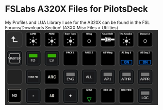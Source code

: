 # FSLabs A320X Files for PilotsDeck
My Profiles and LUA Library I use for the A320X can be found in the FSL Forums/Downloads Section! (A3XX Misc Files > Utilities)<br/>
![Example01XL](../../img/Example01XL.jpg)
